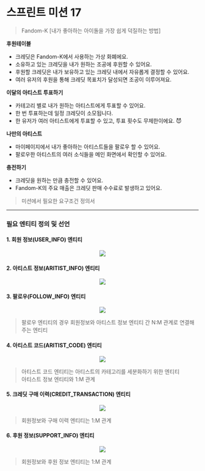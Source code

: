 # 스프린트 미션 17

> Fandom-K
[내가 좋아하는 아이돌을 가장 쉽게 덕질하는 방법]

__후원테이블__
- 크레딧은 Fandom-K에서 사용하는 가상 화폐에요.
- 소유하고 있는 크레딧을 내가 원하는 조공에 후원할 수 있어요.
- 후원할 크레딧은 내가 보유하고 있는 크레딧 내에서 자유롭게 결정할 수 있어요.
- 여러 유저의 후원을 통해 크레딧 목표치가 달성되면 조공이 이루어져요.

__이달의 아티스트 투표하기__
- 카테고리 별로 내가 원하는 아티스트에게 투표할 수 있어요.
- 한 번 투표하는데 일정 크레딧이 소모됩니다.
- 한 유저가 여러 아티스트에게 투표할 수 있고, 투표 횟수도 무제한이에요. 😈

__나만의 아티스트__
- 마이페이지에서 내가 좋아하는 아티스트들을 팔로우 할 수 있어요.
- 팔로우한 아티스트의 여러 소식들을 메인 화면에서 확인할 수 있어요.

__충전하기__
- 크레딧을 원하는 만큼 충전할 수 있어요.
- Fandom-K의 주요 매출은 크레딧 판매 수수료로 발생하고 있어요.

> 미션에서 필요한 요구조건 정의서

---

### 필요 엔티티 정의 및 선언

#### 1. 회원 정보(USER_INFO) 엔티티

<p align='center'>
  <img src='https://github.com/user-attachments/assets/72b59ea9-13bc-4634-b3f6-04da2e259a95'/>
</p>

#### 2. 아티스트 정보(ARITIST_INFO) 엔티티

<p align='center'>
  <img src='https://github.com/user-attachments/assets/5bc530bb-07d4-483d-90fa-51e400bda7f6'/>
</p>

#### 3. 팔로우(FOLLOW_INFO) 엔티티

<p align='center'>
  <img src='https://github.com/user-attachments/assets/4d3cbe0b-2dd8-4dd2-a02d-1b2cd841ede7'/>
</p>

> 팔로우 엔티티의 경우 회원정보와 아티스트 정보 엔티티 간 N:M 관계로 연결해주는 엔티티

#### 4. 아티스트 코드(ARITIST_CODE) 엔티티

<p align='center'>
  <img src='https://github.com/user-attachments/assets/932e7757-1d71-4dfc-9f39-8678f01a2769'/>
</p>

> 아티스트 코드 엔티티는 아티스트의 카테고리를 세분화하기 위한 엔티티    
> 아티스트 정보 엔티티와 1:M 관계

#### 5. 크레딧 구매 이력(CREDIT_TRANSACTION) 엔티티

<p align='center'>
  <img src='https://github.com/user-attachments/assets/d8edaab9-15ad-47c8-be49-ce67f42ea93f'/>
</p>

> 회원정보와 구매 이력 엔티티는 1:M 관계

#### 6. 후원 정보(SUPPORT_INFO) 엔티티

<p align='center'>
  <img src='https://github.com/user-attachments/assets/110d5ba5-d709-4088-b76e-67d4c5164f5a'/>
</p>

> 회원정보와 후원 정보 엔티티는 1:M 관계

#### 
